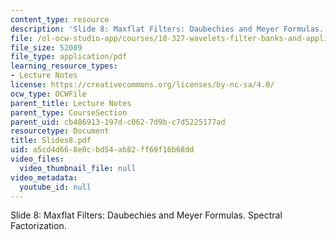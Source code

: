 ```yaml
---
content_type: resource
description: 'Slide 8: Maxflat Filters: Daubechies and Meyer Formulas. Spectral Factorization.'
file: /ol-ocw-studio-app/courses/18-327-wavelets-filter-banks-and-applications-spring-2003/a5cd4d668e0cbd54ab82ff69f16b68dd_Slides8.pdf
file_size: 52089
file_type: application/pdf
learning_resource_types:
- Lecture Notes
license: https://creativecommons.org/licenses/by-nc-sa/4.0/
ocw_type: OCWFile
parent_title: Lecture Notes
parent_type: CourseSection
parent_uid: cb486913-197d-c062-7d9b-c7d5225177ad
resourcetype: Document
title: Slides8.pdf
uid: a5cd4d66-8e0c-bd54-ab82-ff69f16b68dd
video_files:
  video_thumbnail_file: null
video_metadata:
  youtube_id: null
---
```

Slide 8: Maxflat Filters: Daubechies and Meyer Formulas. Spectral Factorization.